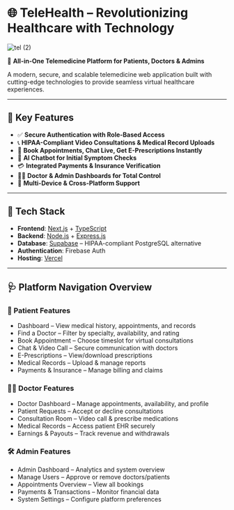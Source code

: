 # 🌐 TeleHealth – Revolutionizing Healthcare with Technology

![tel (2)](https://github.com/user-attachments/assets/00f040b9-c239-4ac9-b711-ce7a65b4b9e2)


💊 **All-in-One Telemedicine Platform for Patients, Doctors & Admins**

A modern, secure, and scalable telemedicine web application built with cutting-edge technologies to provide seamless virtual healthcare experiences.

---

## 🚀 Key Features

- ✅ **Secure Authentication with Role-Based Access**  
- 📞 **HIPAA-Compliant Video Consultations & Medical Record Uploads**  
- 📅 **Book Appointments, Chat Live, Get E-Prescriptions Instantly**  
- 🤖 **AI Chatbot for Initial Symptom Checks**  
- 💳 **Integrated Payments & Insurance Verification**  
- 👨‍⚕️ **Doctor & Admin Dashboards for Total Control**  
- 📱 **Multi-Device & Cross-Platform Support**

---

## 🧠 Tech Stack

- **Frontend**: [Next.js](https://nextjs.org/) + [TypeScript](https://www.typescriptlang.org/)
- **Backend**: [Node.js](https://nodejs.org/) + [Express.js](https://expressjs.com/)
- **Database**: [Supabase](https://supabase.io/) – HIPAA-compliant PostgreSQL alternative
- **Authentication**:  Firebase Auth 
- **Hosting**: [Vercel](https://vercel.com/)  

---

## 🩺 Platform Navigation Overview

### 👤 Patient Features
- Dashboard – View medical history, appointments, and records
- Find a Doctor – Filter by specialty, availability, and rating
- Book Appointment – Choose timeslot for virtual consultations
- Chat & Video Call – Secure communication with doctors
- E-Prescriptions – View/download prescriptions
- Medical Records – Upload & manage reports
- Payments & Insurance – Manage billing and claims

### 👨‍⚕️ Doctor Features
- Doctor Dashboard – Manage appointments, availability, and profile
- Patient Requests – Accept or decline consultations
- Consultation Room – Video call & prescribe medications
- Medical Records – Access patient EHR securely
- Earnings & Payouts – Track revenue and withdrawals

### 🛠️ Admin Features
- Admin Dashboard – Analytics and system overview
- Manage Users – Approve or remove doctors/patients
- Appointments Overview – View all bookings
- Payments & Transactions – Monitor financial data
- System Settings – Configure platform preferences
 
